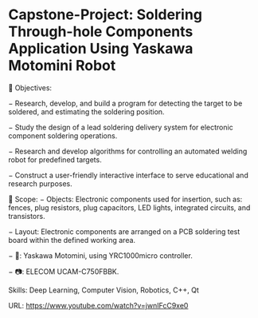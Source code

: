 # Capstone-Project: Soldering Through-hole Components Application Using Yaskawa Motomini Robot
🏹 Objectives:

− Research, develop, and build a program for detecting the target to be soldered, and estimating the soldering position.

− Study the design of a lead soldering delivery system for electronic component soldering operations.

− Research and develop algorithms for controlling an automated welding robot for predefined targets.

− Construct a user-friendly interactive interface to serve educational and research purposes.

🔭 Scope:
− Objects: Electronic components used for insertion, such as: fences, plug resistors, plug capacitors, LED lights, integrated circuits, and transistors.

− Layout: Electronic components are arranged on a PCB soldering test board within the defined working area.

− 🤖: Yaskawa Motomini, using YRC1000micro controller.

− 📷: ELECOM UCAM-C750FBBK.

Skills: Deep Learning, Computer Vision, Robotics, C++, Qt

URL: https://www.youtube.com/watch?v=jwnIFcC9xe0
